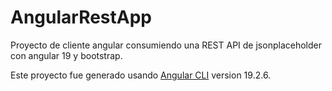 # AngularRestApp

Proyecto de cliente angular consumiendo una REST API de jsonplaceholder con angular 19 y bootstrap.

Este proyecto fue generado usando [Angular CLI](https://github.com/angular/angular-cli) version 19.2.6.
